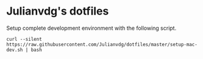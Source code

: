 # Julianvdg's dotfiles

 Setup complete development environment with the following script.
```
curl --silent https://raw.githubusercontent.com/Julianvdg/dotfiles/master/setup-mac-dev.sh | bash
```

